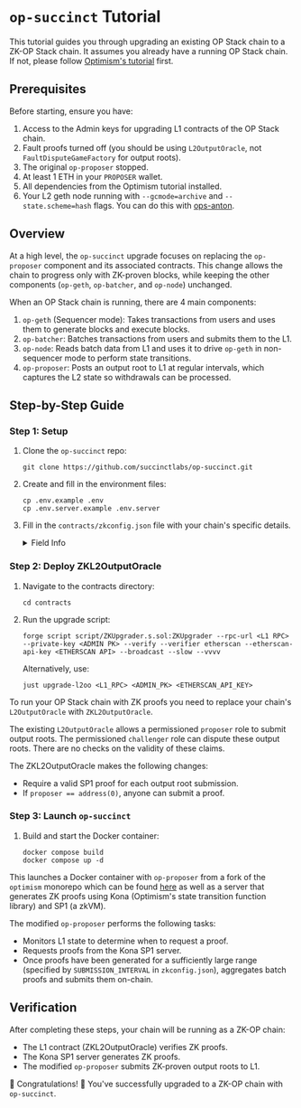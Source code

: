 # `op-succinct` Tutorial

This tutorial guides you through upgrading an existing OP Stack chain to a ZK-OP Stack chain. It assumes you already have a running OP Stack chain. If not, please follow [Optimism's tutorial](https://docs.optimism.io/builders/chain-operators/tutorials/create-l2-rollup) first.

## Prerequisites

Before starting, ensure you have:

1. Access to the Admin keys for upgrading L1 contracts of the OP Stack chain.
2. Fault proofs turned off (you should be using `L2OutputOracle`, not `FaultDisputeGameFactory` for output roots).
3. The original `op-proposer` stopped.
4. At least 1 ETH in your `PROPOSER` wallet.
5. All dependencies from the Optimism tutorial installed.
6. Your L2 geth node running with `--gcmode=archive` and `--state.scheme=hash` flags. You can do this with [ops-anton](https://github.com/anton-rs/ops-anton/blob/main/L2/op-mainnet/op-geth/op-geth.sh).

## Overview

At a high level, the `op-succinct` upgrade focuses on replacing the `op-proposer` component and its associated contracts. This change allows the chain to progress only with ZK-proven blocks, while keeping the other components (`op-geth`, `op-batcher`, and `op-node`) unchanged.

When an OP Stack chain is running, there are 4 main components:
1. `op-geth` (Sequencer mode): Takes transactions from users and uses them to generate blocks and execute blocks.
2. `op-batcher`: Batches transactions from users and submits them to the L1.
3. `op-node`: Reads batch data from L1 and uses it to drive `op-geth` in non-sequencer mode to perform state transitions.
4. `op-proposer`: Posts an output root to L1 at regular intervals, which captures the L2 state so withdrawals can be processed.

## Step-by-Step Guide

### Step 1: Setup

1. Clone the `op-succinct` repo:
   ```
   git clone https://github.com/succinctlabs/op-succinct.git
   ```

2. Create and fill in the environment files:
   ```
   cp .env.example .env
   cp .env.server.example .env.server
   ```

3. Fill in the `contracts/zkconfig.json` file with your chain's specific details.

    <details>
    <summary>Field Info</summary>

    - `startingBlockNumber`: The L1 block number at which the rollup starts. Default should be 0.
    - `l2RollupNode`: The URL of the L2 rollup node. (After the tutorial, this is `http://localhost:8545`)
    - `submissionInterval`: The number of L2 blocks between each L1 output submission.
    - `l2BlockTime`: The time in seconds between each L2 block.
    - `proposer`: The Ethereum address of the proposer account. If `address(0)`, anyone can submit proofs.
    - `challenger`: The Ethereum address of the challenger account. If `address(0)`, no one can dispute proofs.
    - `finalizationPeriod`: The time period (in seconds) after which a proposed output becomes finalized. Specifically, the time period after
    which you can withdraw your funds against the proposed output.
    - `chainId`: The chain ID of the L2 network.
    - `owner`: The Ethereum address of the `ZKL2OutputOracle` owner, who can update the verification key and verifier address.
    - `vkey`: The verification key for the aggregate program. Run `cargo run --bin vkey --release` to generate this.
    - `verifierGateway`: The address of the verifier gateway contract.
    - `l2OutputOracleProxy`: The address of your OP Stack chain's L2 Output Oracle proxy contract which will be upgraded.

    </details>

### Step 2: Deploy ZKL2OutputOracle

1. Navigate to the contracts directory:
   ```
   cd contracts
   ```

2. Run the upgrade script:
   ```
   forge script script/ZKUpgrader.s.sol:ZKUpgrader --rpc-url <L1 RPC> --private-key <ADMIN PK> --verify --verifier etherscan --etherscan-api-key <ETHERSCAN API> --broadcast --slow --vvvv
   ```
   Alternatively, use:
   ```
   just upgrade-l2oo <L1_RPC> <ADMIN_PK> <ETHERSCAN_API_KEY>
   ```

To run your OP Stack chain with ZK proofs you need to replace your chain's `L2OutputOracle` with `ZKL2OutputOracle`. 

The existing `L2OutputOracle` allows a permissioned `proposer` role to submit output roots. The permissioned `challenger` role can dispute these output roots. There are no checks on the validity of these claims.

The ZKL2OutputOracle makes the following changes:
- Require a valid SP1 proof for each output root submission.
- If `proposer == address(0)`, anyone can submit a proof.

### Step 3: Launch `op-succinct`

1. Build and start the Docker container:
   ```
   docker compose build
   docker compose up -d
   ```

This launches a Docker container with `op-proposer` from a fork of the `optimism` monorepo which can be found [here](https://github.com/succinctlabs/optimism/tree/zk-proposer) as well as a server that generates ZK proofs using Kona (Optimism's state transition function library) and SP1 (a zkVM).

The modified `op-proposer` performs the following tasks:
- Monitors L1 state to determine when to request a proof.
- Requests proofs from the Kona SP1 server.
- Once proofs have been generated for a sufficiently large range (specified by `SUBMISSION_INTERVAL` in `zkconfig.json`), aggregates batch proofs and submits them on-chain.

## Verification

After completing these steps, your chain will be running as a ZK-OP chain:

- The L1 contract (ZKL2OutputOracle) verifies ZK proofs.
- The Kona SP1 server generates ZK proofs.
- The modified `op-proposer` submits ZK-proven output roots to L1.

🎉 Congratulations! 🎉 You've successfully upgraded to a ZK-OP chain with `op-succinct`.
